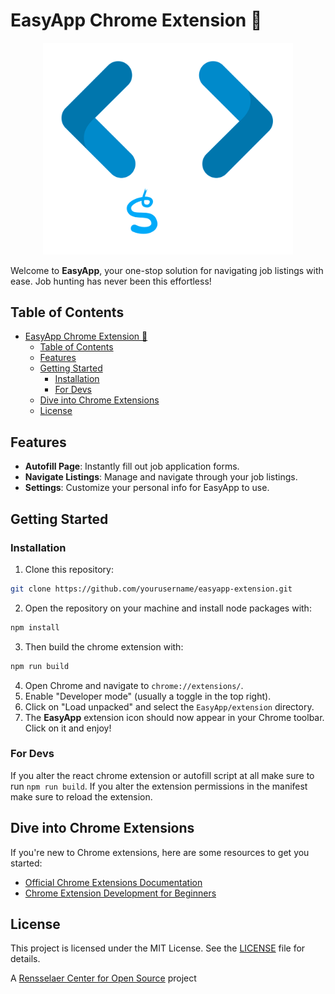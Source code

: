 # EasyApp Chrome Extension 🚀

<p align="center">
  <img src="Logo/easyAppLight.svg" alt="EasyApp Logo" width="400">
</p>

Welcome to **EasyApp**, your one-stop solution for navigating job listings with ease. Job hunting has never been this effortless!

## Table of Contents

- [EasyApp Chrome Extension 🚀](#easyapp-chrome-extension-)
  - [Table of Contents](#table-of-contents)
  - [Features](#features)
  - [Getting Started](#getting-started)
    - [Installation](#installation)
    - [For Devs](#for-devs)
  - [Dive into Chrome Extensions](#dive-into-chrome-extensions)
  - [License](#license)

## Features

- **Autofill Page**: Instantly fill out job application forms.
- **Navigate Listings**: Manage and navigate through your job listings.
- **Settings**: Customize your personal info for EasyApp to use.

## Getting Started

### Installation

1. Clone this repository:

```bash
git clone https://github.com/yourusername/easyapp-extension.git
```

2. Open the repository on your machine and install node packages with:

```bash
npm install
```

3. Then build the chrome extension with:

```bash
npm run build
```

4. Open Chrome and navigate to `chrome://extensions/`.
5. Enable "Developer mode" (usually a toggle in the top right).
6. Click on "Load unpacked" and select the `EasyApp/extension` directory.
7. The **EasyApp** extension icon should now appear in your Chrome toolbar. Click on it and enjoy!

### For Devs

If you alter the react chrome extension or autofill script at all make sure to run `npm run build`. If you alter the extension permissions in the manifest make sure to reload the extension.

## Dive into Chrome Extensions

If you're new to Chrome extensions, here are some resources to get you started:

- [Official Chrome Extensions Documentation](https://developer.chrome.com/docs/extensions/mv3/getstarted/)
- [Chrome Extension Development for Beginners](https://www.smashingmagazine.com/2017/04/browser-extension-edge-chrome-firefox-opera-brave-vivaldi/)

## License

This project is licensed under the MIT License. See the [LICENSE](LICENSE) file for details.

A [Rensselaer Center for Open Source](https://new.rcos.io/) project
